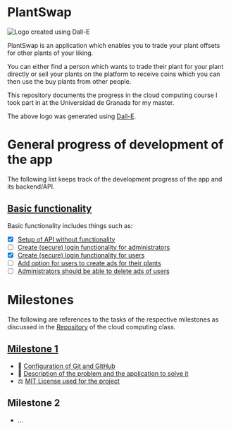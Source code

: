 # PlantSwap
![Logo created using Dall-E](doc/milestone_1/logo.webp)

PlantSwap is an application which enables you to trade your plant offsets for other plants of your liking.

You can either find a person which wants to trade their plant for your plant directly or sell your plants on the platform
to receive coins which you can then use the buy plants from other people.

This repository documents the progress in the cloud computing course I took part in at the Universidad de Granada for my master.

The above logo was generated using [Dall-E](https://openai.com/index/dall-e/).

# General progress of development of the app
The following list keeps track of the development progress of the app and its backend/API.

## [Basic functionality](https://github.com/RaoulLuque/PlantSwap/milestone/2)
Basic functionality includes things such as:
- [x] [Setup of API without functionality](https://github.com/RaoulLuque/PlantSwap/issues/4)
- [ ] [Create (secure) login functionality for administrators](https://github.com/RaoulLuque/PlantSwap/issues/6)
- [x] [Create (secure) login functionality for users](https://github.com/RaoulLuque/PlantSwap/issues/5)
- [ ] [Add option for users to create ads for their plants](https://github.com/RaoulLuque/PlantSwap/issues/7)
- [ ] [Administrators should be able to delete ads of users](https://github.com/RaoulLuque/PlantSwap/issues/8)

# Milestones
The following are references to the tasks of the respective milestones as discussed in the [Repository](https://github.com/cvillalonga/CC-24-25) of the cloud computing class.

## [Milestone 1](https://github.com/RaoulLuque/PlantSwap/milestone/1)
- 🔧 [Configuration of Git and GitHub](doc/milestone_1/github_configuration.md)
- 📖 [Description of the problem and the application to solve it](doc/milestone_1/problem_description.md)
- ⚖️ [MIT License used for the project](LICENSE)

## Milestone 2
- ...

